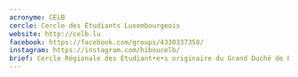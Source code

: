 ```yaml
---
acronyme: CELB
cercle: Cercle des Étudiants Luxembourgeois
website: http://celb.lu
facebook: https://facebook.com/groups/4330337358/
instagram: https://instagram.com/hiboucelb/
brief: Cercle Régionale des Étudiant•e•s originaire du Grand Duché de Luxembourg (Pays)
---
```


